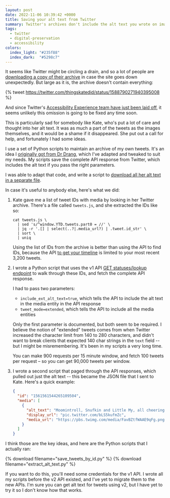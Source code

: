 ```yaml
---
layout: post
date: 2022-11-06 10:39:42 +0000
title: Saving your alt text from Twitter
summary: Twitter's archives don't include the alt text you wrote on images, but you can save a copy with their API.
tags:
  - twitter
  - digital-preservation
  - accessibility
colors:
  index_light: "#235f88"
  index_dark:  "#5298c7"
---
```


<!-- Card from https://wellcomecollection.org/works/yghm43ap/items, public domain -->

It seems like Twitter might be circling a drain, and so a lot of people are [downloading a copy of their archive][download] in case the site goes down unexpectedly.
But large as it is, the archive doesn't contain everything:

{% tweet https://twitter.com/thingskatedid/status/1588790271940395008 %}

And since Twitter's [Accessibility Experience team have just been laid off][a11y], it seems unlikely this omission is going to be fixed any time soon.

This is particularly sad for somebody like Kate, who's put a lot of care and thought into her alt text.
It was as much a part of the tweets as the images themselves, and it would be a shame if it disappeared.
She put out a call for help, and fortunately I had some ideas.

I use a set of Python scripts to maintain an archive of my own tweets.
It's an idea I [originally got from Dr Drang][drang], which I've adapted and tweaked to suit my needs.
My scripts save the complete API response from Twitter, which includes the alt text if you pass the right parameters.

I was able to adapt that code, and write a script to [download all her alt text in a separate file][success].

In case it's useful to anybody else, here's what we did:

1.  Kate gave me a list of tweet IDs with media by looking in her Twitter archive.
    There's a file called `tweets.js`, and she extracted the IDs like so:

    ```shell
    cat tweets.js \
      | sed 's/^window.YTD.tweets.part0 = //' \
      | jq -r '.[] | select(..?|.media_url?) | .tweet.id_str' \
      | sort \
      | uniq
    ```

    Using the list of IDs from the archive is better than using the API to find IDs, because the API [to get your timeline][timeline] is limited to your most recent 3,200 tweets.

2.  I wrote a Python script that uses the v1 API [GET statuses/lookup endpoint][lookup] to walk through these IDs, and fetch the complete API response.

    I had to pass two parameters:

    *   `include_ext_alt_text=true`, which tells the API to include the alt text in the media entity in the API response
    *   `tweet_mode=extended`, which tells the API to include all the media entities

    Only the first parameter is documented, but both seem to be required.
    I believe the notion of "extended" tweets comes from when Twitter increased the character limit from 140 to 280 characters, and didn't want to break clients that expected 140 char strings in the `text` field -- but I might be misremembering.
    It's been in my scripts a very long time.

    You can make 900 requests per 15 minute window, and fetch 100 tweets per request – so you can get 90,000 tweets per window.

3.  I wrote a second script that paged through the API responses, which pulled out just the alt text -- this became the JSON file that I sent to Kate.
    Here's a quick example:

    ```json
    {
      "id": "1561561544265109504",
      "media": [
        {
          "alt_text": "Moomintroll, Snufkin and Little My, all cheering \"Happy Birthday Kate!\" with their hands in the air. Well okay Little My isn't, she is scowling but she is happy inside. They are very dotty - they are drawn with 2 by 4 grids of braille characters, in a number of colours - Moomintroll is white, Snufkin has greens and yellow clothes, with an orange feather in his hat, Little My has orange hair, a red dress and a pink bow. The colour is blocky, because each 2 by 4 braille character can on have one colour of dots. The happy birthday message is rainbow colours. The overall effect of bright coloured dots on a dark background is kind of like the Lights Alive toy from the 80s, where you pressed a tool into a black plastic grid to light up each pixel by opening a mask and letting the light through. Happy birthday!!!",
          "display_url": "pic.twitter.com/bLS5kufmZc",
          "media_url": "https://pbs.twimg.com/media/FavBZtfWAAE9qFg.png"
        }
      ]
    }
    ```

I think those are the key ideas, and here are the Python scripts that I actually ran:

<style>
  .download {
    width: 250px;
  }
</style>

{% download filename="save_tweets_by_id.py" %}
{% download filename="extract_alt_text.py" %}

If you want to do this, you'll need some credentials for the v1 API.
I wrote all my scripts before the v2 API existed, and I've yet to migrate them to the new APIs.
I'm sure you can get alt text for tweets using v2, but I have yet to try it so I don't know how that works.

[timeline]: https://developer.twitter.com/en/docs/twitter-api/v1/tweets/timelines/api-reference/get-statuses-user_timeline
[lookup]: https://developer.twitter.com/en/docs/twitter-api/v1/tweets/post-and-engage/api-reference/get-statuses-lookup
[download]: https://help.twitter.com/en/managing-your-account/how-to-download-your-twitter-archive
[a11y]: https://twitter.com/gerardkcohen/status/1588584459779321857
[drang]: https://www.leancrew.com/all-this/2012/07/archiving-tweets-without-ifttt/
[success]: https://twitter.com/thingskatedid/status/1588980394497822720
